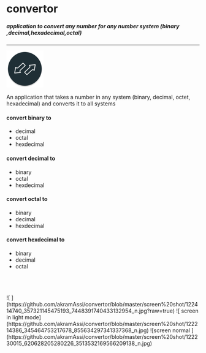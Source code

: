  # convertor

##### application to convert any number for any number system (binary ,decimal,hexadecimal,octal)
<hr>

![icon of app ](https://github.com/akramAssi/convertor/blob/master/app/src/main/res/mipmap-xhdpi/ic_launcher_round.png)

An application that takes a number in any system (binary, decimal, octet, hexadecimal) and converts it to all systems

#### convert  binary to 
- decimal
- octal
- hexdecimal

#### convert  decimal to 
- binary
- octal
- hexdecimal

#### convert  octal to 
- binary
- decimal
- hexdecimal

#### convert  hexdecimal to 
- binary
- decimal
- octal
<br>
<br>
<br>
![ ](https://github.com/akramAssi/convertor/blob/master/screen%20shot/122414740_357321145475193_7448391740433132954_n.jpg?raw=true)
![ screen in light mode](https://github.com/akramAssi/convertor/blob/master/screen%20shot/122214386_345464753217678_855634297341337368_n.jpg)
![screen normal ](https://github.com/akramAssi/convertor/blob/master/screen%20shot/122230015_620628205280226_3513532169566209138_n.jpg)




 
